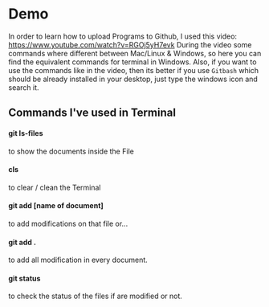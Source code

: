   # Demo

In order to learn how to upload Programs to Github, I used this video:
https://www.youtube.com/watch?v=RGOj5yH7evk
During the video some commands where different between Mac/Linux & Windows, so here you can find the equivalent commands for 
terminal in Windows. 
Also, if you want to use the commands like in the video, then its better if you use `Gitbash` which should be already installed in your desktop, just type the windows icon and search it.


## Commands I've used in Terminal

#### git ls-files 
to show the documents inside the File

#### cls 
to clear / clean the Terminal

#### git add [name of document]
to add modifications on that file or...

#### git add . 
to add all modification in every document.

#### git status
to check the status of the files if are modified or not.